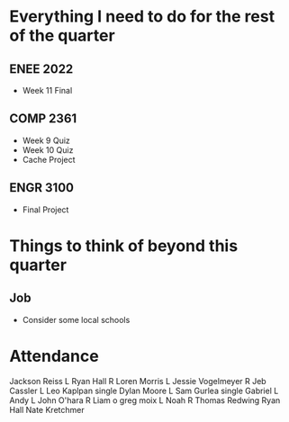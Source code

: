 # Everything I need to do for the rest of the quarter
## ENEE 2022
 - Week 11 Final
## COMP 2361
 - Week 9 Quiz
 - Week 10 Quiz
 - Cache Project
## ENGR 3100
 - Final Project

# Things to think of beyond this quarter
## Job
 - Consider some local schools

# Attendance
Jackson Reiss L
Ryan Hall R
Loren Morris L
Jessie Vogelmeyer R
Jeb Cassler L
Leo Kaplpan single
Dylan Moore L
Sam Gurlea single
Gabriel L
Andy L
John O'hara R
Liam o 
greg moix L
Noah R
Thomas Redwing
Ryan Hall
Nate Kretchmer
